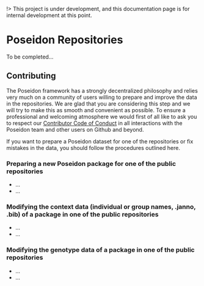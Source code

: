 !> This project is under development, and this documentation page is for internal development at this point.

# Poseidon Repositories

To be completed...

## Contributing 

The Poseidon framework has a strongly decentralized philosophy and relies very much on a community of users willing to prepare and improve the data in the repositories. We are glad that you are considering this step and we will try to make this as smooth and convenient as possible. To ensure a professional and welcoming atmosphere we would first of all like to ask you to respect our [Contributor Code of Conduct](conduct.md) in all interactions with the Poseidon team and other users on Github and beyond.

If you want to prepare a Poseidon dataset for one of the repositories or fix mistakes in the data, you should follow the procedures outlined here.

### Preparing a new Poseidon package for one of the public repositories

- ...
- ...

### Modifying the context data (individual or group names, .janno, .bib) of a package in one of the public repositories

- ...
- ...

### Modifying the genotype data of a package in one of the public repositories

- ...
- ...

